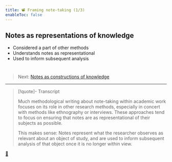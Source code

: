 ```yaml
---
title: 📽️ Framing note-taking (1/3)
enableToc: false
---
```


## Notes as representations of knowledge

* Considered a part of other methods
* Understands notes as representational
* Used to inform subsequent analysis

# 

 > 
 > Next: [Notes as constructions of knowledge](pr4%20Notes%20as%20constructions%20of%20knowledge.md)

---

 > 
 > \[!quote\]- Transcript
 > 
 > Much methodological writing about note-taking within academic work focuses on its role in other research methods, especially in concert with methods like ethnography or interviews. These approaches tend to focus on ensuring that notes are as representational of their subjects as possible.
 > 
 > This makes sense: Notes represent what the researcher observes as relevant about an object of study, and are used to inform subsequent analysis of that object once it is no longer within view.

[📖](pa3%20Notes%20as%20representations%20of%20knowledge.md)
